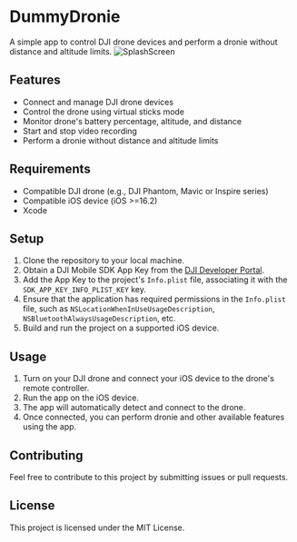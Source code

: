 # DummyDronie
A simple app to control DJI drone devices and perform a dronie without distance and altitude limits.
![SplashScreen](https://user-images.githubusercontent.com/8620461/231183232-5ce785fe-f7e8-4220-8c6f-d2291acf4c14.png)

## Features

- Connect and manage DJI drone devices
- Control the drone using virtual sticks mode
- Monitor drone's battery percentage, altitude, and distance
- Start and stop video recording
- Perform a dronie without distance and altitude limits

## Requirements

- Compatible DJI drone (e.g., DJI Phantom, Mavic or Inspire series)
- Compatible iOS device (iOS >=16.2)
- Xcode

## Setup

1. Clone the repository to your local machine.
2. Obtain a DJI Mobile SDK App Key from the [DJI Developer Portal](https://developer.dji.com/user/apps/).
3. Add the App Key to the project's `Info.plist` file, associating it with the `SDK_APP_KEY_INFO_PLIST_KEY` key.
4. Ensure that the application has required permissions in the `Info.plist` file, such as `NSLocationWhenInUseUsageDescription`, `NSBluetoothAlwaysUsageDescription`, etc.
5. Build and run the project on a supported iOS device.

## Usage

1. Turn on your DJI drone and connect your iOS device to the drone's remote controller.
2. Run the app on the iOS device.
3. The app will automatically detect and connect to the drone.
4. Once connected, you can perform dronie and other available features using the app.

## Contributing

Feel free to contribute to this project by submitting issues or pull requests.

## License

This project is licensed under the MIT License.
